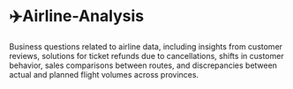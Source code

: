 # ✈️Airline-Analysis
Business questions related to airline data, including insights from customer reviews, solutions for ticket refunds due to cancellations, shifts in customer behavior, sales comparisons between routes, and discrepancies between actual and planned flight volumes across provinces.
